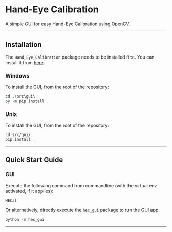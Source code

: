 # Hand-Eye Calibration

A simple GUI for easy Hand-Eye Calibration using OpenCV.

---

## Installation

The `Hand_Eye_Calibration` package needs to be installed first. You can install it
from [here](https://github.com/ArdooTala/Hand-Eye-Calibration).

### Windows

To install the GUI, from the root of the repository:

```powershell
cd .\src\gui\
py -m pip install .
```

### Unix

To install the GUI, from the root of the repository:

```shell
cd src/gui/
pip install .
```

---

## Quick Start Guide

### GUI

Execute the following command from commandline (with the virtual env activated, if it applies):

```shell
HECal
```

Or alternatively, directly execute the `hec_gui` package to run the GUI app.

```shell
python -m hec_gui
```

---
